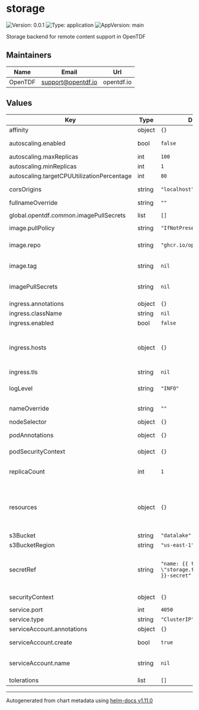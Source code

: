 # storage

![Version: 0.0.1](https://img.shields.io/badge/Version-0.0.1-informational?style=flat-square) ![Type: application](https://img.shields.io/badge/Type-application-informational?style=flat-square) ![AppVersion: main](https://img.shields.io/badge/AppVersion-main-informational?style=flat-square)

Storage backend for remote content support in OpenTDF

## Maintainers

| Name   | Email | Url |
| ------ | ----- | --- |
| OpenTDF | support@opentdf.io | opentdf.io |

## Values

| Key                                        | Type   | Default                                                | Description                                                                                                                                                                                                                                                              |
| ------------------------------------------ | ------ | ------------------------------------------------------ | ------------------------------------------------------------------------------------------------------------------------------------------------------------------------------------------------------------------------------------------------------------------------ |
| affinity                                   | object | `{}`                                                   | Pod scheduling preferences                                                                                                                                                                                                                                               |
| autoscaling.enabled                        | bool   | `false`                                                | Enables autoscaling. When set to `true`, `replicas` is no longer applied.                                                                                                                                                                                                |
| autoscaling.maxReplicas                    | int    | `100`                                                  | Sets maximum replicas for autoscaling.                                                                                                                                                                                                                                   |
| autoscaling.minReplicas                    | int    | `1`                                                    | Sets minimum replicas for autoscaling.                                                                                                                                                                                                                                   |
| autoscaling.targetCPUUtilizationPercentage | int    | `80`                                                   | Target average CPU usage across all the pods                                                                                                                                                                                                                             |
| corsOrigins                                | string | `"localhost"`                                          | Allowed origins for requests from browser clients.                                                                                                                                                                                                                       |
| fullnameOverride                           | string | `""`                                                   | The fully qualified appname override                                                                                                                                                                                                                                     |
| global.opentdf.common.imagePullSecrets     | list   | `[]`                                                   | JSON passed to the deployment's `template.spec.imagePullSecrets`                                                                                                                                                                                                         |
| image.pullPolicy                           | string | `"IfNotPresent"`                                       | The container's `imagePullPolicy`                                                                                                                                                                                                                                        |
| image.repo                                 | string | `"ghcr.io/opentdf/storage"`                            | The image selector, also called the 'image name' in k8s documentation and 'image repository' in docker's guides.                                                                                                                                                         |
| image.tag                                  | string | `nil`                                                  | `Chart.AppVersion` will be used for image tag, override here if needed                                                                                                                                                                                                   |
| imagePullSecrets                           | string | `nil`                                                  | JSON passed to the deployment's template.spec.imagePullSecrets. Overrides global.opentdf.common.imagePullSecrets                                                                                                                                                         |
| ingress.annotations                        | object | `{}`                                                   | Ingress annotations                                                                                                                                                                                                                                                      |
| ingress.className                          | string | `nil`                                                  | Ingress class to use.                                                                                                                                                                                                                                                    |
| ingress.enabled                            | bool   | `false`                                                | Enables the Ingress                                                                                                                                                                                                                                                      |
| ingress.hosts                              | object | `{}`                                                   | Map in the form: [hostname]: [path]: pathType: your-pathtype [default: "ImplementationSpecific"] serviceName: your-service [default: `service.fullname`] servicePort: service-port [default: `service.port` above]                                                       |
| ingress.tls                                | string | `nil`                                                  | Ingress TLS configuration                                                                                                                                                                                                                                                |
| logLevel                                   | string | `"INFO"`                                               | Sets the default loglevel for the application. One of the valid python logging levels: `DEBUG, INFO, WARNING, ERROR, CRITICAL`                                                                                                                                           |
| nameOverride                               | string | `""`                                                   | Select a specific name for the resource, instead of the default, storage                                                                                                                                                                                                 |
| nodeSelector                               | object | `{}`                                                   | Node labels for pod assignment                                                                                                                                                                                                                                           |
| podAnnotations                             | object | `{}`                                                   | Values for the deployment `spec.template.metadata.annotations` field                                                                                                                                                                                                     |
| podSecurityContext                         | object | `{}`                                                   | Values for deployment's `spec.template.spec.securityContext`                                                                                                                                                                                                             |
| replicaCount                               | int    | `1`                                                    | Sets the default number of pod replicas in the deployment. Ignored if `autoscaling.enabled` == true                                                                                                                                                                      |
| resources                                  | object | `{}`                                                   | Specify required limits for deploying this service to a pod. We usually recommend not to specify default resources and to leave this as a conscious choice for the user. This also increases chances charts run on environments with little resources, such as Minikube. |
| s3Bucket                                   | string | `"datalake"`                                           | Name of S3 bucket                                                                                                                                                                                                                                                        |
| s3BucketRegion                             | string | `"us-east-1"`                                          | Region of S3 bucket                                                                                                                                                                                                                                                      |
| secretRef                                  | string | `"name: {{ template \"storage.fullname\" . }}-secret"` | JSON to locate a k8s secret containing environment variables. Notably, this file should include the following environemnt variable definitions: POSTGRES_PASSWORD: Password corresponding to postgres.user below                                                         |
| securityContext                            | object | `{}`                                                   | Values for deployment's `spec.template.spec.containers.securityContext`                                                                                                                                                                                                  |
| service.port                               | int    | `4050`                                                 | Port to assign to the `http` port                                                                                                                                                                                                                                        |
| service.type                               | string | `"ClusterIP"`                                          | Service `spec.type`                                                                                                                                                                                                                                                      |
| serviceAccount.annotations                 | object | `{}`                                                   | Annotations to add to the service account                                                                                                                                                                                                                                |
| serviceAccount.create                      | bool   | `true`                                                 | Specifies whether a service account should be created                                                                                                                                                                                                                    |
| serviceAccount.name                        | string | `nil`                                                  | The name of the service account to use. If not set and create is true, a name is generated using the fullname template                                                                                                                                                   |
| tolerations                                | list   | `[]`                                                   | Tolerations for nodes that have taints on them                                                                                                                                                                                                                           |

---

Autogenerated from chart metadata using [helm-docs v1.11.0](https://github.com/norwoodj/helm-docs/releases/v1.11.0)
